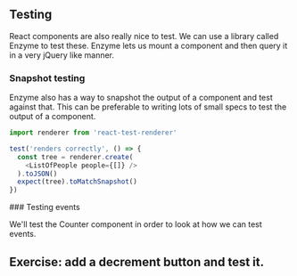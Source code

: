 ## Testing

React components are also really nice to test. We can use a library called Enzyme to test these. Enzyme lets us mount a component and then query it in a very jQuery like manner.

### Snapshot testing

Enzyme also has a way to snapshot the output of a component and test against that. This can be preferable to writing lots of small specs to test the output of a component.

```js
import renderer from 'react-test-renderer'

test('renders correctly', () => {
  const tree = renderer.create(
    <ListOfPeople people={[]} />
  ).toJSON()
  expect(tree).toMatchSnapshot()
})
```

### Testing events

We'll test the Counter component in order to look at how we can test events.

## Exercise: add a decrement button and test it.
